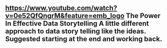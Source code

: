 https://www.youtube.com/watch?v=0e52QfQngrM&feature=emb_logo
The Power In Effective Data Storytelling
A little different approach to data story telling like the ideas.
Suggested starting at the end and working back.
---
